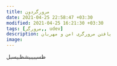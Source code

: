 ```yaml
---
title: مرورگردون
date: 2021-04-25 22:58:47 +03:30
modified: 2021-04-25 16:21:30 +03:30
tags: [مرورگر,, udev]
description: یافتن مرورگری امن و مهربان
image:
---
```


ظسیبیبیشظبیسبل